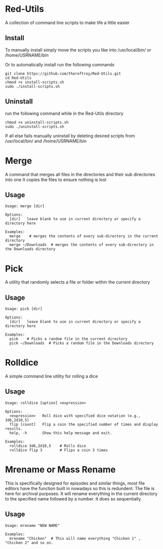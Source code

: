 # Red-Utils
A collection of command line scripts to make life a little easier 

Install
----------------
To manually install simply move the scripts you like into /usr/local/bin/ or /home/USRNAME/bin 

Or to automatically install run the following commands
```
git clone https://github.com/thoroftroy/Red-Utils.git
cd Red-Utils
chmod +x install-scripts.sh
sudo ./install-scripts.sh
```

Uninstall
----------------
run the following command while in the Red-Utils directory
```
chmod +x uninstall-scripts.sh
sudo ./uninstall-scripts.sh
```
If all else fails manually uninstall by deleting desired scripts from /usr/local/bin/ and /home/USRNAME/bin

# Merge
A command that merges all files in the directories and their sub directories into one
It copies the files to ensure nothing is lost

Usage
-----------------
```
Usage: merge [dir]

Options:
  [dir]   leave blank to use in current directory or specify a directory here

Examples:
  merge    # merges the contents of every sub-directory in the current directory
  merge ~/Downloads  # merges the contents of every sub-directory in the Downloads directory
```

# Pick
A utility that randomly selects a file or folder within the current directory

Usage
-----------------
```
Usage: pick [dir]

Options:
  [dir]   leave blank to use in current directory or specify a directory here

Examples:
  pick    # Picks a random file in the current directory
  pick ~/Downloads  # Picks a random file in the Downloads directory
```

# Rolldice
A simple command line utility for rolling a dice

Usage
-----------------
```
Usage: rolldice [option] <expression>

Options:
  <expression>   Roll dice with specified dice notation (e.g., 3d6,2d10,5)
  flip [count]   Flip a coin the specified number of times and display results.
  help, -h       Show this help message and exit.

Examples:
  rolldice 3d6,2d10,5    # Rolls dice
  rolldice flip 3        # Flips a coin 3 times
```

# Mrename or Mass Rename
This is specifically designed for episodes and similar things, most file editors have the function built in nowadays so this is redundent. The file is here for archival purposes.
It will rename everything in the current directory to the specified name followed by a number. It does so sequentially. 

Usage
-----------------
```
Usage: mrename "NEW NAME"

Examples:
  mrename "Chicken"  # This will name everything "Chicken 1" , "Chicken 2" and so on. 
```
